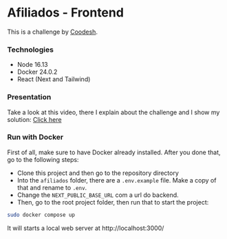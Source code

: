 # Afiliados - Frontend

This is a challenge by [Coodesh](https://lab.coodesh.com/devmateusalves/fullstack-afiliados).

### Technologies
- Node 16.13
- Docker 24.0.2
- React (Next and Tailwind)

###  Presentation

Take a look at this video, there I explain about the challenge and I show my solution: [Click here](https://www.loom.com/embed/b6a79883a94e4674818e30c82b8d565d)


### Run with Docker
 
First of all, make sure to have Docker already installed. After you done that, go to the following steps:

- Clone this project and then go to the repository directory
- Into the `afiliados` folder, there are a `.env.example` file. Make a copy of that and rename to `.env`.
- Change the `NEXT_PUBLIC_BASE_URL` com a url do backend.
- Then, go to the root project folder, then run that to start the project:
```sh
sudo docker compose up
```
It will starts a local web server at http://localhost:3000/